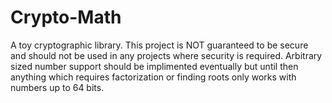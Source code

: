 # Crypto-Math
A toy cryptographic library. 
This project is NOT guaranteed to be secure and should not be used in any projects where security is required.
Arbitrary sized number support should be implimented eventually but until then anything which requires factorization or finding roots only works with numbers up to 64 bits.
